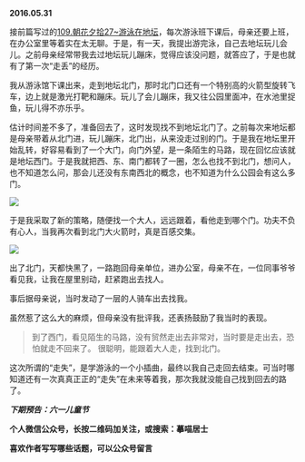 
          
            
**2016.05.31**

接前篇写过的[109.朝花夕拾27~游泳在地坛](https://link.jianshu.com?t=http://mp.weixin.qq.com/s?__biz=MzA4NzEzMjMzNw==&amp;mid=503628560&amp;idx=1&amp;sn=04a788541e840431498d52f916cd8022#rd)，每次游泳班下课后，母亲还要上班，在办公室里等着实在太无聊。于是，有一天，我提出游完泳，自己去地坛玩儿会儿。之前母亲经常带我去过地坛玩儿蹦床，觉得应该没问题，就答应了，于是也就有了第一次“走丢”的经历。

我从游泳馆下课出来，走到地坛北门，那时北门口还有一个特别高的火箭型旋转飞车，边上就是激光打靶和蹦床。玩儿了会儿蹦床，我又往公园里面冲，在水池里捉鱼，玩儿得不亦乐乎。

估计时间差不多了，准备回去了，这时发现找不到地坛北门了。之前每次来地坛都是母亲带着从北门进，玩儿蹦床，北门出，从来没走过别的门。于是我在地坛里开始乱转，好容易看到了一个大门，向门外望，是一条陌生的马路，现在回忆应该就是地坛西门。于是我就把西、东、南门都转了一圈，怎么也找不到北门，想问人，也不知道怎么问，那会儿还没有东南西北的概念，也不知道为什么公园会有这么多门。



![](//upload-images.jianshu.io/upload_images/51001-5ba0ec26e0be1963.jpg)




于是我采取了新的策略，随便找一个大人，远远跟着，看他走到哪个门。功夫不负有心人，当我再次看到北门大火箭时，真是百感交集。



![](//upload-images.jianshu.io/upload_images/51001-81b3108aed293bf8.jpg)




出了北门，天都快黑了，一路跑回母亲单位，进办公室，母亲不在，一位同事爷爷看见我，让我在屋里别动，赶紧跑出去找人。

事后据母亲说，当时发动了一层的人骑车出去找我。

虽然惹了这么大的麻烦，但母亲没有批评我，还表扬鼓励了我当时的表现。
>到了西门，看见陌生的马路，没有贸然走出去非常对，当时要是走出去，恐怕就走不回来了。
很聪明，能跟着大人走，找到北门。



这次所谓的“走失”，是学游泳的一个小插曲，最终以我自己走回去结束。可当时哪知道还有一次真真正正的“走失”在未来等着我，那次我就没能自己找到回去的路了。


***下期预告：六一儿童节***


**个人微信公众号，长按二维码加关注，或搜索：摹喵居士**

**喜欢作者写写哪些话题，可以公众号留言**




          
        